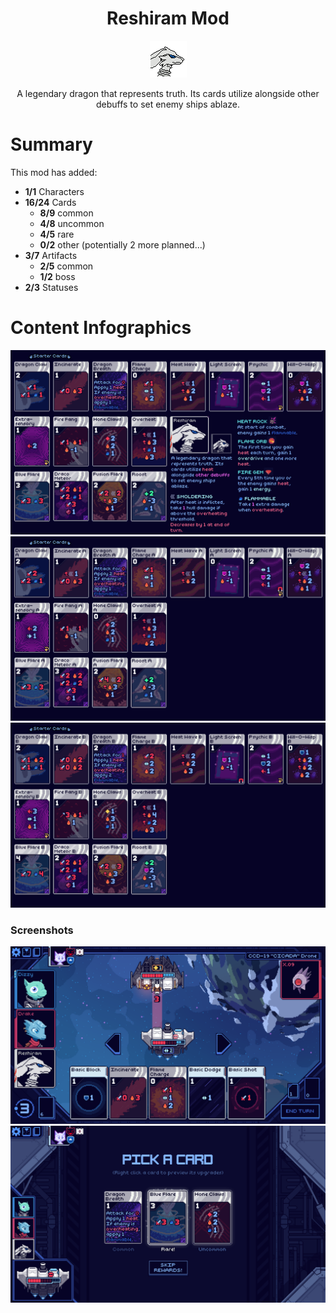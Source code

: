 <!--
This README was made using Louis3797's awesome-readme-template
-->
<div align="center">
  <h1>Reshiram Mod</h1>
  <img src="assets/characters/ReshiramCCMod_character_neutral_0.png" alt="logo" width="auto" height="auto" />
  <p>
    A legendary dragon that represents truth. Its cards utilize alongside other debuffs to set enemy ships ablaze.
  </p>
</div>

<!-- Features -->
# Summary

This mod has added:

- <b>1/1</b> Characters
- <b>16/24</b> Cards
  - <b>8/9</b> common
  - <b>4/8</b> uncommon
  - <b>4/5</b> rare
  - <b>0/2</b> other (potentially 2 more planned...)
- <b>3/7</b> Artifacts
  - <b>2/5</b> common
  - <b>1/2</b> boss
- <b>2/3</b> Statuses

# Content Infographics

<img src="README_assets/infographics/Reshi_Normal.png" alt="screenshot" width="auto" height="auto" />
<img src="README_assets/infographics/Reshi_A.png" alt="screenshot" width="auto" height="auto" />
<img src="README_assets/infographics/Reshi_B.png" alt="screenshot" width="auto" height="auto" />

<!-- Screenshots -->
### Screenshots

<img src="README_assets/screenshots/gameplay_screenshot.png" alt="screenshot" width="auto" height="auto" />
<img src="README_assets/screenshots/card_reward.png" alt="screenshot" width="auto" height="auto" />
